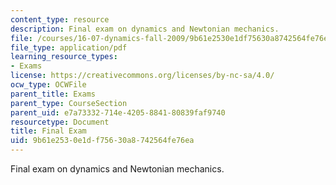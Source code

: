 ```yaml
---
content_type: resource
description: Final exam on dynamics and Newtonian mechanics.
file: /courses/16-07-dynamics-fall-2009/9b61e2530e1df75630a8742564fe76ea_MIT16_07F09_final04.pdf
file_type: application/pdf
learning_resource_types:
- Exams
license: https://creativecommons.org/licenses/by-nc-sa/4.0/
ocw_type: OCWFile
parent_title: Exams
parent_type: CourseSection
parent_uid: e7a73332-714e-4205-8841-80839faf9740
resourcetype: Document
title: Final Exam
uid: 9b61e253-0e1d-f756-30a8-742564fe76ea
---
```

Final exam on dynamics and Newtonian mechanics.